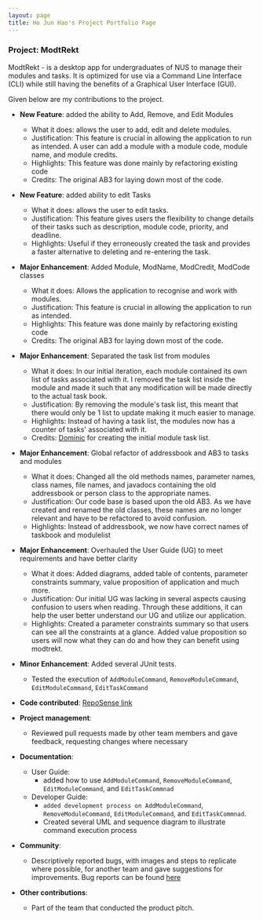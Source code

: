```yaml
---
layout: page 
title: Ho Jun Hao's Project Portfolio Page
---
```


### Project: ModtRekt

ModtRekt - is a desktop app for undergraduates of NUS to manage their modules and tasks. It is optimized for use via a
Command Line Interface (CLI) while still having the benefits of a Graphical User Interface (GUI).

Given below are my contributions to the project.

* **New Feature**: added the ability to Add, Remove, and Edit Modules
    * What it does: allows the user to add, edit and delete modules.
    * Justification: This feature is crucial in allowing the application to run as intended. A user can add a module
      with a module code, module name, and module credits.
    * Highlights: This feature was done mainly by refactoring existing code
    * Credits: The original AB3 for laying down most of the code.

* **New Feature**: added ability to edit Tasks
    * What it does: allows the user to edit tasks.
    * Justification: This feature gives users the flexibility to change details of their tasks such as description,
      module code, priority, and deadline.
    * Highlights: Useful if they erroneously created the task and provides a faster alternative to deleting and 
      re-entering the task.

* **Major Enhancement**: Added Module, ModName, ModCredit, ModCode classes
    * What it does: Allows the application to recognise and work with modules.
    * Justification: This feature is crucial in allowing the application to run as intended.
    * Highlights: This feature was done mainly by refactoring existing code
    * Credits: The original AB3 for laying down most of the code.

* **Major Enhancement**: Separated the task list from modules
    * What it does: In our initial iteration, each module contained its own list of tasks associated with it. I removed
      the task list inside the module and made it such that any modification will be made directly to the actual task book.
    * Justification: By removing the module's task list, this meant that there would only be 1 list to update making it
      much easier to manage.
    * Highlights: Instead of having a task list, the modules now has a counter of tasks' associated with it.
    * Credits: [Dominic](https://github.com/domoberzin) for creating the initial module task list.

* **Major Enhancement**: Global refactor of addressbook and AB3 to tasks and modules
    * What it does: Changed all the old methods names, parameter names, class names, file names, and javadocs containing
      the old addressbook or person class to the appropriate names.
    * Justification: Our code base is based upon the old AB3. As we have created and renamed the old classes, these names
      are no longer relevant and have to be refactored to avoid confusion.
    * Highlights: Instead of addressbook, we now have correct names of taskbook and modulelist

* **Major Enhancement**: Overhauled the User Guide (UG) to meet requirements and have better clarity
    * What it does: Added diagrams, added table of contents, parameter constraints summary, value proposition of application
      and much more.
    * Justification: Our initial UG was lacking in several aspects causing confusion to users when reading. Through these
      additions, it can help the user better understand our UG and utilize our application.
    * Highlights: Created a parameter constraints summary so that users can see all the constraints at a glance. Added value
      proposition so users will now what they can do and how they can benefit using modtrekt.

* **Minor Enhancement**: Added several JUnit tests.
    * Tested the execution of `AddModuleCommand`, `RemoveModuleCommand`, `EditModuleCommand`, `EditTaskCommand`

* **Code
  contributed**: [RepoSense link](https://nus-cs2103-ay2223s1.github.io/tp-dashboard/?search=HoJunHao2000&breakdown=true&sort=groupTitle&sortWithin=title&since=2022-09-16&timeframe=commit&mergegroup=&groupSelect=groupByRepos&checkedFileTypes=docs~functional-code~test-code~other)

* **Project management**:
    * Reviewed pull requests made by other team members and gave feedback, requesting changes where necessary

* **Documentation**:
    * User Guide:
        * added how to use `AddModuleCommand`, `RemoveModuleCommand`, `EditModuleCommand`, and `EditTaskCommnad`
    * Developer Guide:
        * `added development process on AddModuleCommand`, `RemoveModuleCommand`, `EditModuleCommand`, and `EditTaskCommnad`.
        * Created several UML and sequence diagram to illustrate command execution process

* **Community**:
    * Descriptively reported bugs, with images and steps to replicate where possible,
      for another team and gave suggestions for improvements. Bug reports can be found [here](https://github.com/HoJunHao2000/ped/issues)

* **Other contributions**:
    * Part of the team that conducted the product pitch.
